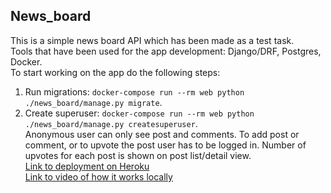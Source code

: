 ## News_board
This is a simple news board API which has been made as a test task.  
Tools that have been used for the app development: Django/DRF, Postgres, Docker.  
To start working on the app do the following steps:
1. Run migrations: `docker-compose run --rm web python ./news_board/manage.py migrate`.
2. Create superuser: `docker-compose run --rm web python ./news_board/manage.py createsuperuser`.  
Anonymous user can only see post and comments. To add post or comment, or to upvote the post user has to be logged in. Number of upvotes for each post is shown on post list/detail view.  
[Link to deployment on Heroku](https://lit-taiga-04438.herokuapp.com/api/)  
[Link to video of how it works locally](https://photos.app.goo.gl/dixd77LiqfatoFDh9)
